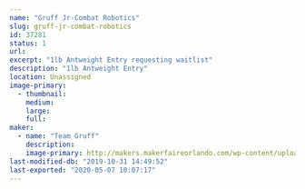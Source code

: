 ```yaml
---
name: "Gruff Jr-Combat Robotics"
slug: gruff-jr-combat-robotics
id: 37281
status: 1
url: 
excerpt: "1lb Antweight Entry requesting waitlist"
description: "1lb Antweight Entry"
location: Unassigned
image-primary:
  - thumbnail: 
    medium: 
    large: 
    full: 
maker:
  - name: "Team Gruff"
    description:
    image-primary: http://makers.makerfaireorlando.com/wp-content/uploads/2019/08/Gruff-Team-S2019-1024x683.jpg
last-modified-db: "2019-10-31 14:49:52"
last-exported: "2020-05-07 10:07:17"
---
```

